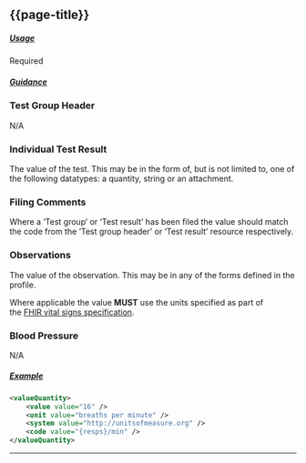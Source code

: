 ## {{page-title}}

<h5><ins>Usage</ins></h5>

<span class="mro-circle required" title="Required"></span> Required

<h5><ins>Guidance</ins></h5>

### Test Group Header

N/A

### Individual Test Result

The value of the test. This may be in the form of, but is not limited to, one of the following datatypes: a quantity, string or an attachment.

### Filing Comments

Where a ‘Test group’ or ‘Test result’ has been filed the value should match the code from the ‘Test group header’ or ‘Test result’ resource respectively.

### Observations

The value of the observation. This may be in any of the forms defined in the profile.

Where applicable the value **MUST** use the units specified as part of the [FHIR vital signs specification](https://www.hl7.org/fhir/observation-vitalsigns.html).

### Blood Pressure

N/A

<h5><ins>Example</ins></h5>

```xml
<valueQuantity>
    <value value="16" />
    <unit value="breaths per minute" />
    <system value="http://unitsofmeasure.org" />
    <code value="{resps}/min" />
</valueQuantity>
```

---
